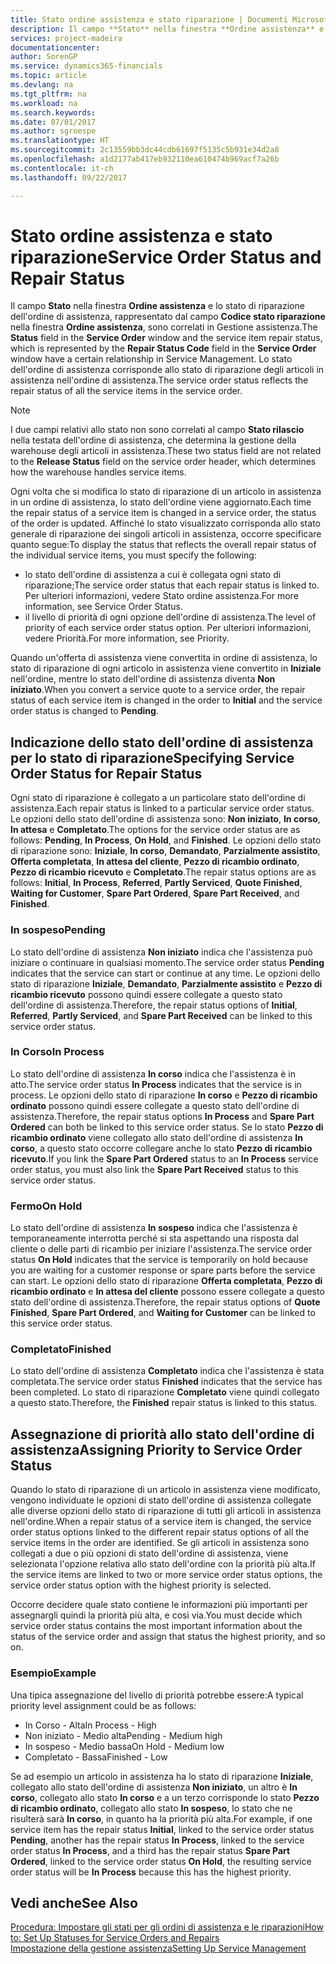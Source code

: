 ```yaml
---
title: Stato ordine assistenza e stato riparazione | Documenti Microsoft
description: Il campo **Stato** nella finestra **Ordine assistenza** e lo stato di riparazione dell'ordine di assistenza, rappresentato dal campo **Codice stato riparazione** nella finestra **Ordine assistenza**, sono correlati in Gestione assistenza. Lo stato dell'ordine di assistenza corrisponde allo stato di riparazione degli articoli in assistenza nell'ordine di assistenza.
services: project-madeira
documentationcenter: 
author: SorenGP
ms.service: dynamics365-financials
ms.topic: article
ms.devlang: na
ms.tgt_pltfrm: na
ms.workload: na
ms.search.keywords: 
ms.date: 07/01/2017
ms.author: sgroespe
ms.translationtype: HT
ms.sourcegitcommit: 2c13559bb3dc44cdb61697f5135c5b931e34d2a8
ms.openlocfilehash: a1d2177ab417eb932110ea610474b969acf7a26b
ms.contentlocale: it-ch
ms.lasthandoff: 09/22/2017

---
```

# <a name="service-order-status-and-repair-status"></a><span data-ttu-id="cb4d0-104">Stato ordine assistenza e stato riparazione</span><span class="sxs-lookup"><span data-stu-id="cb4d0-104">Service Order Status and Repair Status</span></span>
<span data-ttu-id="cb4d0-105">Il campo **Stato** nella finestra **Ordine assistenza** e lo stato di riparazione dell'ordine di assistenza, rappresentato dal campo **Codice stato riparazione** nella finestra **Ordine assistenza**, sono correlati in Gestione assistenza.</span><span class="sxs-lookup"><span data-stu-id="cb4d0-105">The **Status** field in the **Service Order** window and the service item repair status, which is represented by the **Repair Status Code** field in the **Service Order** window have a certain relationship in Service Management.</span></span> <span data-ttu-id="cb4d0-106">Lo stato dell'ordine di assistenza corrisponde allo stato di riparazione degli articoli in assistenza nell'ordine di assistenza.</span><span class="sxs-lookup"><span data-stu-id="cb4d0-106">The service order status reflects the repair status of all the service items in the service order.</span></span>  
  
> [!NOTE]  
>  <span data-ttu-id="cb4d0-107">I due campi relativi allo stato non sono correlati al campo **Stato rilascio** nella testata dell'ordine di assistenza, che determina la gestione della warehouse degli articoli in assistenza.</span><span class="sxs-lookup"><span data-stu-id="cb4d0-107">These two status field are not related to the **Release Status** field on the service order header, which determines how the warehouse handles service items.</span></span>  
  
 <span data-ttu-id="cb4d0-108">Ogni volta che si modifica lo stato di riparazione di un articolo in assistenza in un ordine di assistenza, lo stato dell'ordine viene aggiornato.</span><span class="sxs-lookup"><span data-stu-id="cb4d0-108">Each time the repair status of a service item is changed in a service order, the status of the order is updated.</span></span> <span data-ttu-id="cb4d0-109">Affinché lo stato visualizzato corrisponda allo stato generale di riparazione dei singoli articoli in assistenza, occorre specificare quanto segue:</span><span class="sxs-lookup"><span data-stu-id="cb4d0-109">To display the status that reflects the overall repair status of the individual service items, you must specify the following:</span></span>  
  
* <span data-ttu-id="cb4d0-110">lo stato dell'ordine di assistenza a cui è collegata ogni stato di riparazione;</span><span class="sxs-lookup"><span data-stu-id="cb4d0-110">The service order status that each repair status is linked to.</span></span> <span data-ttu-id="cb4d0-111">Per ulteriori informazioni, vedere Stato ordine assistenza.</span><span class="sxs-lookup"><span data-stu-id="cb4d0-111">For more information, see Service Order Status.</span></span>  
* <span data-ttu-id="cb4d0-112">il livello di priorità di ogni opzione dell'ordine di assistenza.</span><span class="sxs-lookup"><span data-stu-id="cb4d0-112">The level of priority of each service order status option.</span></span> <span data-ttu-id="cb4d0-113">Per ulteriori informazioni, vedere Priorità.</span><span class="sxs-lookup"><span data-stu-id="cb4d0-113">For more information, see Priority.</span></span>  
  
 <span data-ttu-id="cb4d0-114">Quando un'offerta di assistenza viene convertita in ordine di assistenza, lo stato di riparazione di ogni articolo in assistenza viene convertito in **Iniziale** nell'ordine, mentre lo stato dell'ordine di assistenza diventa **Non iniziato**.</span><span class="sxs-lookup"><span data-stu-id="cb4d0-114">When you convert a service quote to a service order, the repair status of each service item is changed in the order to **Initial** and the service order status is changed to **Pending**.</span></span>  
  
## <a name="specifying-service-order-status-for-repair-status"></a><span data-ttu-id="cb4d0-115">Indicazione dello stato dell'ordine di assistenza per lo stato di riparazione</span><span class="sxs-lookup"><span data-stu-id="cb4d0-115">Specifying Service Order Status for Repair Status</span></span>  
<span data-ttu-id="cb4d0-116">Ogni stato di riparazione è collegato a un particolare stato dell'ordine di assistenza.</span><span class="sxs-lookup"><span data-stu-id="cb4d0-116">Each repair status is linked to a particular service order status.</span></span> <span data-ttu-id="cb4d0-117">Le opzioni dello stato dell'ordine di assistenza sono: **Non iniziato**, **In corso**, **In attesa** e **Completato**.</span><span class="sxs-lookup"><span data-stu-id="cb4d0-117">The options for the service order status are as follows: **Pending**, **In Process**, **On Hold**, and **Finished**.</span></span> <span data-ttu-id="cb4d0-118">Le opzioni dello stato di riparazione sono: **Iniziale**, **In corso**, **Demandato**, **Parzialmente assistito**, **Offerta completata**, **In attesa del cliente**, **Pezzo di ricambio ordinato**, **Pezzo di ricambio ricevuto** e **Completato**.</span><span class="sxs-lookup"><span data-stu-id="cb4d0-118">The repair status options are as follows: **Initial**, **In Process**, **Referred**, **Partly Serviced**, **Quote Finished**, **Waiting for Customer**, **Spare Part Ordered**, **Spare Part Received**, and **Finished**.</span></span>  
  
### <a name="pending"></a><span data-ttu-id="cb4d0-119">In sospeso</span><span class="sxs-lookup"><span data-stu-id="cb4d0-119">Pending</span></span>  
<span data-ttu-id="cb4d0-120">Lo stato dell'ordine di assistenza **Non iniziato** indica che l'assistenza può iniziare o continuare in qualsiasi momento.</span><span class="sxs-lookup"><span data-stu-id="cb4d0-120">The service order status **Pending** indicates that the service can start or continue at any time.</span></span> <span data-ttu-id="cb4d0-121">Le opzioni dello stato di riparazione **Iniziale**, **Demandato**, **Parzialmente assistito** e **Pezzo di ricambio ricevuto** possono quindi essere collegate a questo stato dell'ordine di assistenza.</span><span class="sxs-lookup"><span data-stu-id="cb4d0-121">Therefore, the repair status options of **Initial**, **Referred**, **Partly Serviced**, and **Spare Part Received** can be linked to this service order status.</span></span>  
  
### <a name="in-process"></a><span data-ttu-id="cb4d0-122">In Corso</span><span class="sxs-lookup"><span data-stu-id="cb4d0-122">In Process</span></span>  
<span data-ttu-id="cb4d0-123">Lo stato dell'ordine di assistenza **In corso** indica che l'assistenza è in atto.</span><span class="sxs-lookup"><span data-stu-id="cb4d0-123">The service order status **In Process** indicates that the service is in process.</span></span> <span data-ttu-id="cb4d0-124">Le opzioni dello stato di riparazione **In corso** e **Pezzo di ricambio ordinato** possono quindi essere collegate a questo stato dell'ordine di assistenza.</span><span class="sxs-lookup"><span data-stu-id="cb4d0-124">Therefore, the repair status options **In Process** and **Spare Part Ordered** can both be linked to this service order status.</span></span> <span data-ttu-id="cb4d0-125">Se lo stato **Pezzo di ricambio ordinato** viene collegato allo stato dell'ordine di assistenza **In corso**, a questo stato occorre collegare anche lo stato **Pezzo di ricambio ricevuto**.</span><span class="sxs-lookup"><span data-stu-id="cb4d0-125">If you link the **Spare Part Ordered** status to an **In Process** service order status, you must also link the **Spare Part Received** status to this service order status.</span></span>  
  
### <a name="on-hold"></a><span data-ttu-id="cb4d0-126">Fermo</span><span class="sxs-lookup"><span data-stu-id="cb4d0-126">On Hold</span></span>  
<span data-ttu-id="cb4d0-127">Lo stato dell'ordine di assistenza **In sospeso** indica che l'assistenza è temporaneamente interrotta perché si sta aspettando una risposta dal cliente o delle parti di ricambio per iniziare l'assistenza.</span><span class="sxs-lookup"><span data-stu-id="cb4d0-127">The service order status **On Hold** indicates that the service is temporarily on hold because you are waiting for a customer response or spare parts before the service can start.</span></span> <span data-ttu-id="cb4d0-128">Le opzioni dello stato di riparazione **Offerta completata**, **Pezzo di ricambio ordinato** e **In attesa del cliente** possono essere collegate a questo stato dell'ordine di assistenza.</span><span class="sxs-lookup"><span data-stu-id="cb4d0-128">Therefore, the repair status options of **Quote Finished**, **Spare Part Ordered**, and **Waiting for Customer** can be linked to this service order status.</span></span>  
  
### <a name="finished"></a><span data-ttu-id="cb4d0-129">Completato</span><span class="sxs-lookup"><span data-stu-id="cb4d0-129">Finished</span></span>  
<span data-ttu-id="cb4d0-130">Lo stato dell'ordine di assistenza **Completato** indica che l'assistenza è stata completata.</span><span class="sxs-lookup"><span data-stu-id="cb4d0-130">The service order status **Finished** indicates that the service has been completed.</span></span> <span data-ttu-id="cb4d0-131">Lo stato di riparazione **Completato** viene quindi collegato a questo stato.</span><span class="sxs-lookup"><span data-stu-id="cb4d0-131">Therefore, the **Finished** repair status is linked to this status.</span></span>  
  
## <a name="assigning-priority-to-service-order-status"></a><span data-ttu-id="cb4d0-132">Assegnazione di priorità allo stato dell'ordine di assistenza</span><span class="sxs-lookup"><span data-stu-id="cb4d0-132">Assigning Priority to Service Order Status</span></span>  
<span data-ttu-id="cb4d0-133">Quando lo stato di riparazione di un articolo in assistenza viene modificato, vengono individuate le opzioni di stato dell'ordine di assistenza collegate alle diverse opzioni dello stato di riparazione di tutti gli articoli in assistenza nell'ordine.</span><span class="sxs-lookup"><span data-stu-id="cb4d0-133">When a repair status of a service item is changed, the service order status options linked to the different repair status options of all the service items in the order are identified.</span></span> <span data-ttu-id="cb4d0-134">Se gli articoli in assistenza sono collegati a due o più opzioni di stato dell'ordine di assistenza, viene selezionata l'opzione relativa allo stato dell'ordine con la priorità più alta.</span><span class="sxs-lookup"><span data-stu-id="cb4d0-134">If the service items are linked to two or more service order status options, the service order status option with the highest priority is selected.</span></span>  
  
<span data-ttu-id="cb4d0-135">Occorre decidere quale stato contiene le informazioni più importanti per assegnargli quindi la priorità più alta, e così via.</span><span class="sxs-lookup"><span data-stu-id="cb4d0-135">You must decide which service order status contains the most important information about the status of the service order and assign that status the highest priority, and so on.</span></span>  
  
### <a name="example"></a><span data-ttu-id="cb4d0-136">Esempio</span><span class="sxs-lookup"><span data-stu-id="cb4d0-136">Example</span></span>  
<span data-ttu-id="cb4d0-137">Una tipica assegnazione del livello di priorità potrebbe essere:</span><span class="sxs-lookup"><span data-stu-id="cb4d0-137">A typical priority level assignment could be as follows:</span></span>  
  
* <span data-ttu-id="cb4d0-138">In Corso - Alta</span><span class="sxs-lookup"><span data-stu-id="cb4d0-138">In Process - High</span></span>  
* <span data-ttu-id="cb4d0-139">Non iniziato - Medio alta</span><span class="sxs-lookup"><span data-stu-id="cb4d0-139">Pending - Medium high</span></span>  
* <span data-ttu-id="cb4d0-140">In sospeso - Medio bassa</span><span class="sxs-lookup"><span data-stu-id="cb4d0-140">On Hold - Medium low</span></span>  
* <span data-ttu-id="cb4d0-141">Completato - Bassa</span><span class="sxs-lookup"><span data-stu-id="cb4d0-141">Finished - Low</span></span>  
  
<span data-ttu-id="cb4d0-142">Se ad esempio un articolo in assistenza ha lo stato di riparazione **Iniziale**, collegato allo stato dell'ordine di assistenza **Non iniziato**, un altro è **In corso**, collegato allo stato **In corso** e a un terzo corrisponde lo stato **Pezzo di ricambio ordinato**, collegato allo stato **In sospeso**, lo stato che ne risulterà sarà **In corso**, in quanto ha la priorità più alta.</span><span class="sxs-lookup"><span data-stu-id="cb4d0-142">For example, if one service item has the repair status **Initial**, linked to the service order status **Pending**, another has the repair status **In Process**, linked to the service order status **In Process**, and a third has the repair status **Spare Part Ordered**, linked to the service order status **On Hold**, the resulting service order status will be **In Process** because this has the highest priority.</span></span>  
  
## <a name="see-also"></a><span data-ttu-id="cb4d0-143">Vedi anche</span><span class="sxs-lookup"><span data-stu-id="cb4d0-143">See Also</span></span>  
[<span data-ttu-id="cb4d0-144">Procedura: Impostare gli stati per gli ordini di assistenza e le riparazioni</span><span class="sxs-lookup"><span data-stu-id="cb4d0-144">How to: Set Up Statuses for Service Orders and Repairs</span></span>](service-order-repair-status.md)  
[<span data-ttu-id="cb4d0-145">Impostazione della gestione assistenza</span><span class="sxs-lookup"><span data-stu-id="cb4d0-145">Setting Up Service Management</span></span>](service-setup-service.md)  

